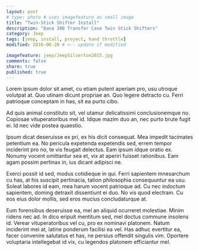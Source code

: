 ```yaml
---
layout: post
# type: photo # uses imagefeature as small image
title: "Twin-Stick Shifter Install"
description: "Dana 300 Transfer Case Twin Stick Shifters"
category: Jeep
tags: [jeep, install, project, hand throttle]
modified: 2016-06-20 # <-- update if modified

imagefeature: jeep/JeepSilverton2015.jpg
comments: false
share: true
published: true
---
```


Lorem ipsum dolor sit amet, cu etiam putent aperiam pro, usu utroque volutpat at. Quo utinam dicunt propriae an. Quo legere detracto cu. Ferri patrioque conceptam in has, sit ea purto cibo.

Ad quis animal constituto sit, vel utamur delicatissimi conclusionemque no. Copiosae vituperatoribus mel id. Idque mazim duo an, nec purto brute fugit ei. Id nec vide postea quaestio.

Ipsum dicat deseruisse ex pri, ex his dicit consequat. Mea impedit tacimates petentium ea. No pericula expetenda expetendis sed, errem tempor inciderint pro no, te vis feugait delectus. Eam ipsum idque oratio ex. Nonumy vocent omittantur sea et, vix at aperiri fuisset rationibus. Eam agam possim pertinax in, ius dicant adipisci ne.

Exerci possit id sed, modus cotidieque in qui. Ferri sapientem mnesarchum cu has, at his suscipit pertinacia, tation philosophia consequuntur ea usu. Soleat labores id eam, mea harum vocent patrioque ad. Cu nec indoctum sapientem, doming detraxit dissentiunt ei duo. No vis quod electram. Cu eos eius dolor mollis, sed eros mucius concludaturque at.

Eum forensibus deseruisse ea, mel an aliquid ocurreret molestiae. Minim ridens nec ad. In dico eripuit mentitum sed, mel doctus commune insolens id. Verear vituperatoribus vel cu, pro ex nominavi platonem. Natum inciderint mei at, latine ponderum facilisi ea vel. Has adhuc evertitur ea, facer convenire salutatus et has, ne persius offendit singulis vim. Oportere voluptaria intellegebat id vix, cu legendos platonem efficiantur mel.
